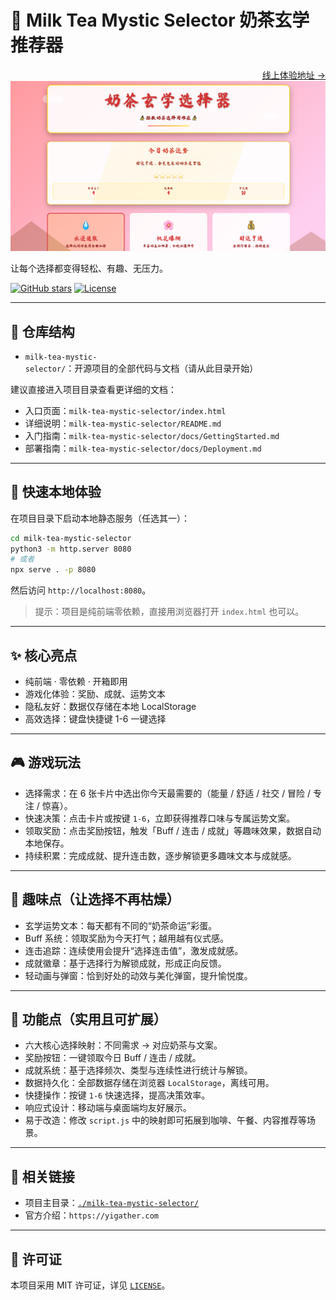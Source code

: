 # 🧋 Milk Tea Mystic Selector 奶茶玄学推荐器

<div align="right"><a href="https://yigather.com/milk-tea-mystic-selector/index.html">线上体验地址 →</a></div>

<div align="center">
  <img src="./milk-tea-mystic-selector/home.png" alt="项目首页预览" width="900" />
</div>

让每个选择都变得轻松、有趣、无压力。

[![GitHub stars](https://img.shields.io/github/stars/louislili/milk-tea-mystic-selector?style=social)](https://github.com/louislili/milk-tea-mystic-selector)
[![License](https://img.shields.io/badge/License-MIT-blue.svg)](./LICENSE)

---

## 📁 仓库结构

- `milk-tea-mystic-selector/`：开源项目的全部代码与文档（请从此目录开始）

建议直接进入项目目录查看更详细的文档：

- 入口页面：`milk-tea-mystic-selector/index.html`
- 详细说明：`milk-tea-mystic-selector/README.md`
- 入门指南：`milk-tea-mystic-selector/docs/GettingStarted.md`
- 部署指南：`milk-tea-mystic-selector/docs/Deployment.md`

---

## 🚀 快速本地体验

在项目目录下启动本地静态服务（任选其一）：

```bash
cd milk-tea-mystic-selector
python3 -m http.server 8080
# 或者
npx serve . -p 8080
```

然后访问 `http://localhost:8080`。

> 提示：项目是纯前端零依赖，直接用浏览器打开 `index.html` 也可以。

---

## ✨ 核心亮点

- 纯前端 · 零依赖 · 开箱即用
- 游戏化体验：奖励、成就、运势文本
- 隐私友好：数据仅存储在本地 LocalStorage
- 高效选择：键盘快捷键 1-6 一键选择

---

## 🎮 游戏玩法

- 选择需求：在 6 张卡片中选出你今天最需要的（能量 / 舒适 / 社交 / 冒险 / 专注 / 惊喜）。
- 快速决策：点击卡片或按键 `1-6`，立即获得推荐口味与专属运势文案。
- 领取奖励：点击奖励按钮，触发「Buff / 连击 / 成就」等趣味效果，数据自动本地保存。
- 持续积累：完成成就、提升连击数，逐步解锁更多趣味文本与成就感。

---

## 🎈 趣味点（让选择不再枯燥）

- 玄学运势文本：每天都有不同的“奶茶命运”彩蛋。
- Buff 系统：领取奖励为今天打气；越用越有仪式感。
- 连击追踪：连续使用会提升“选择连击值”，激发成就感。
- 成就徽章：基于选择行为解锁成就，形成正向反馈。
- 轻动画与弹窗：恰到好处的动效与美化弹窗，提升愉悦度。

---

## 🧩 功能点（实用且可扩展）

- 六大核心选择映射：不同需求 -> 对应奶茶与文案。
- 奖励按钮：一键领取今日 Buff / 连击 / 成就。
- 成就系统：基于选择频次、类型与连续性进行统计与解锁。
- 数据持久化：全部数据存储在浏览器 `LocalStorage`，离线可用。
- 快捷操作：按键 `1-6` 快速选择，提高决策效率。
- 响应式设计：移动端与桌面端均友好展示。
- 易于改造：修改 `script.js` 中的映射即可拓展到咖啡、午餐、内容推荐等场景。

---

## 🔗 相关链接

- 项目主目录：[`./milk-tea-mystic-selector/`](./milk-tea-mystic-selector/)
- 官方介绍：`https://yigather.com`

---

## 📄 许可证

本项目采用 MIT 许可证，详见 [`LICENSE`](./LICENSE)。
